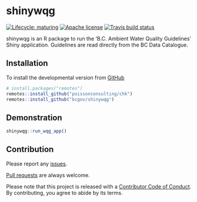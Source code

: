 
<!-- README.md is generated from README.Rmd. Please edit that file -->

# shinywqg

<!-- badges: start -->

[![Lifecycle:
maturing](https://img.shields.io/badge/lifecycle-maturing-blue.svg)](https://www.tidyverse.org/lifecycle/#maturing)
[![Apache
license](https://img.shields.io/badge/License-Apache%202.0-blue.svg)](https://opensource.org/licenses/Apache-2.0)
[![Travis build
status](https://travis-ci.com/poissonconsulting/shinywqg.svg?branch=master)](https://travis-ci.com/poissonconsulting/shinywqg)
<!-- badges: end -->

shinywqg is an R package to run the ‘B.C. Ambient Water Quality
Guidelines’ Shiny application. Guidelines are read directly from the BC
Data Catalogue.

## Installation

To install the developmental version from
[GitHub](https://github.com/bcgov/shinywqg)

``` r
# install.packages("remotes")
remotes::install_github("poissonconsulting/chk")
remotes::install_github("bcgov/shinywqg")
```

## Demonstration

``` r
shinywqg::run_wqg_app()
```

## Contribution

Please report any [issues](https://github.com/bcgov/shinywqg/issues).

[Pull requests](https://github.com/bcgov/shinywqg/pulls) are always
welcome.

Please note that this project is released with a [Contributor Code of
Conduct](https://github.com/bcgov/shinywqg/blob/master/CODE_OF_CONDUCT.md).
By contributing, you agree to abide by its terms.

